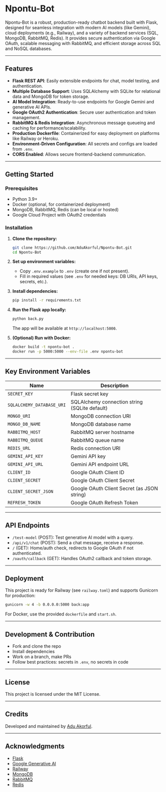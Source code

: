 # Npontu-Bot

Npontu-Bot is a robust, production-ready chatbot backend built with Flask, designed for seamless integration with modern AI models (like Gemini), cloud deployments (e.g., Railway), and a variety of backend services (SQL, MongoDB, RabbitMQ, Redis). It provides secure authentication via Google OAuth, scalable messaging with RabbitMQ, and efficient storage across SQL and NoSQL databases.

---

## Features

- **Flask REST API**: Easily extensible endpoints for chat, model testing, and authentication.
- **Multiple Database Support**: Uses SQLAlchemy with SQLite for relational data and MongoDB for token storage.
- **AI Model Integration**: Ready-to-use endpoints for Google Gemini and generative AI APIs.
- **Google OAuth2 Authentication**: Secure user authentication and token management.
- **RabbitMQ & Redis Integration**: Asynchronous message queueing and caching for performance/scalability.
- **Production Dockerfile**: Containerized for easy deployment on platforms like Railway or Heroku.
- **Environment-Driven Configuration**: All secrets and configs are loaded from `.env`.
- **CORS Enabled**: Allows secure frontend-backend communication.

---

## Getting Started

### Prerequisites

- Python 3.9+
- Docker (optional, for containerized deployment)
- MongoDB, RabbitMQ, Redis (can be local or hosted)
- Google Cloud Project with OAuth2 credentials

### Installation

1. **Clone the repository:**
   ```sh
   git clone https://github.com/AduAkorful/Npontu-Bot.git
   cd Npontu-Bot
   ```

2. **Set up environment variables:**
   - Copy `.env.example` to `.env` (create one if not present).
   - Fill in required values (see `.env` for needed keys: DB URIs, API keys, secrets, etc.).

3. **Install dependencies:**
   ```sh
   pip install -r requirements.txt
   ```

4. **Run the Flask app locally:**
   ```sh
   python back.py
   ```
   The app will be available at `http://localhost:5000`.

5. **(Optional) Run with Docker:**
   ```sh
   docker build -t npontu-bot .
   docker run -p 5000:5000 --env-file .env npontu-bot
   ```

---

## Key Environment Variables

| Name                  | Description                                  |
|-----------------------|----------------------------------------------|
| `SECRET_KEY`          | Flask secret key                             |
| `SQLALCHEMY_DATABASE_URI` | SQLAlchemy connection string (SQLite default) |
| `MONGO_URI`           | MongoDB connection URI                       |
| `MONGO_DB_NAME`       | MongoDB database name                        |
| `RABBITMQ_HOST`       | RabbitMQ server hostname                     |
| `RABBITMQ_QUEUE`      | RabbitMQ queue name                          |
| `REDIS_URL`           | Redis connection URI                         |
| `GEMINI_API_KEY`      | Gemini API key                               |
| `GEMINI_API_URL`      | Gemini API endpoint URL                      |
| `CLIENT_ID`           | Google OAuth Client ID                       |
| `CLIENT_SECRET`       | Google OAuth Client Secret                   |
| `CLIENT_SECRET_JSON`  | Google OAuth Client Secret (as JSON string)  |
| `REFRESH_TOKEN`       | Google OAuth Refresh Token                   |

---

## API Endpoints

- `/test-model` (POST): Test generative AI model with a query.
- `/api/v1/chat` (POST): Send a chat message, receive a response.
- `/` (GET): Home/auth check, redirects to Google OAuth if not authenticated.
- `/oauth/callback` (GET): Handles OAuth2 callback and token storage.

---

## Deployment

This project is ready for Railway (see `railway.toml`) and supports Gunicorn for production:

```sh
gunicorn -w 4 -b 0.0.0.0:5000 back:app
```

For Docker, use the provided `dockerfile` and `start.sh`.

---

## Development & Contribution

- Fork and clone the repo
- Install dependencies
- Work on a branch, make PRs
- Follow best practices: secrets in `.env`, no secrets in code

---

## License

This project is licensed under the MIT License.

---

## Credits

Developed and maintained by [Adu Akorful](https://github.com/AduAkorful).

---

## Acknowledgments

- [Flask](https://flask.palletsprojects.com/)
- [Google Generative AI](https://ai.google.dev/)
- [Railway](https://railway.app/)
- [MongoDB](https://www.mongodb.com/)
- [RabbitMQ](https://www.rabbitmq.com/)
- [Redis](https://redis.io/)
